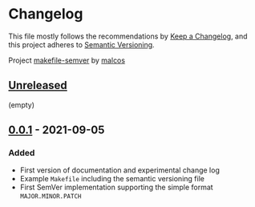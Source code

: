 # Changelog

This file mostly follows the recommendations by [Keep a Changelog](https://keepachangelog.com/en/1.0.0/),
and this project adheres to [Semantic Versioning](https://semver.org/spec/v2.0.0.html).

Project [makefile-semver](https://github.com/malcos/makefile-semver) by [malcos](https://github.com/malcos)

## [Unreleased]

(empty)

## [0.0.1] - 2021-09-05

### Added

- First version of documentation and experimental change log
- Example `Makefile` including the semantic versioning file
- First SemVer implementation supporting the simple format `MAJOR.MINOR.PATCH`


[Unreleased]: https://github.com/malcos/makefile-semver/tree/develop
[0.0.1]: https://github.com/malcos/makefile-semver/tree/0.0.1
